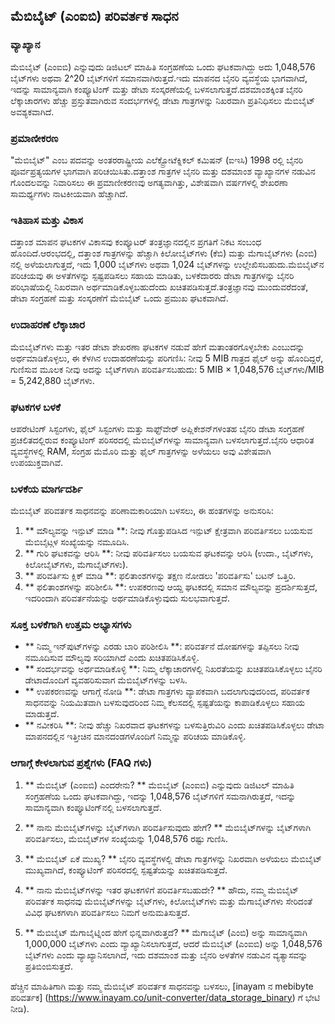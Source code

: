 ## ಮೆಬಿಬೈಟ್ (ಎಂಐಬಿ) ಪರಿವರ್ತಕ ಸಾಧನ

### ವ್ಯಾಖ್ಯಾನ
ಮೆಬಿಬೈಟ್ (ಎಂಐಬಿ) ಎನ್ನುವುದು ಡಿಜಿಟಲ್ ಮಾಹಿತಿ ಸಂಗ್ರಹಣೆಯ ಒಂದು ಘಟಕವಾಗಿದ್ದು ಅದು 1,048,576 ಬೈಟ್‌ಗಳು ಅಥವಾ 2^20 ಬೈಟ್‌ಗಳಿಗೆ ಸಮಾನವಾಗಿರುತ್ತದೆ.ಇದು ಮಾಪನದ ಬೈನರಿ ವ್ಯವಸ್ಥೆಯ ಭಾಗವಾಗಿದೆ, ಇದನ್ನು ಸಾಮಾನ್ಯವಾಗಿ ಕಂಪ್ಯೂಟಿಂಗ್ ಮತ್ತು ಡೇಟಾ ಸಂಸ್ಕರಣೆಯಲ್ಲಿ ಬಳಸಲಾಗುತ್ತದೆ.ದಶಮಾಂಶಕ್ಕಿಂತ ಬೈನರಿ ಲೆಕ್ಕಾಚಾರಗಳು ಹೆಚ್ಚು ಪ್ರಸ್ತುತವಾಗಿರುವ ಸಂದರ್ಭಗಳಲ್ಲಿ ಡೇಟಾ ಗಾತ್ರಗಳನ್ನು ನಿಖರವಾಗಿ ಪ್ರತಿನಿಧಿಸಲು ಮೆಬಿಬೈಟ್ ಅವಶ್ಯಕವಾಗಿದೆ.

### ಪ್ರಮಾಣೀಕರಣ
"ಮೆಬಿಬೈಟ್" ಎಂಬ ಪದವನ್ನು ಅಂತರರಾಷ್ಟ್ರೀಯ ಎಲೆಕ್ಟ್ರೋಟೆಕ್ನಿಕಲ್ ಕಮಿಷನ್ (ಐಇಸಿ) 1998 ರಲ್ಲಿ ಬೈನರಿ ಪೂರ್ವಪ್ರತ್ಯಯಗಳ ಭಾಗವಾಗಿ ಪರಿಚಯಿಸಿತು.ದತ್ತಾಂಶ ಗಾತ್ರಗಳ ಬೈನರಿ ಮತ್ತು ದಶಮಾಂಶ ವ್ಯಾಖ್ಯಾನಗಳ ನಡುವಿನ ಗೊಂದಲವನ್ನು ನಿವಾರಿಸಲು ಈ ಪ್ರಮಾಣೀಕರಣವು ಅಗತ್ಯವಾಗಿತ್ತು, ವಿಶೇಷವಾಗಿ ವರ್ಷಗಳಲ್ಲಿ ಶೇಖರಣಾ ಸಾಮರ್ಥ್ಯಗಳು ನಾಟಕೀಯವಾಗಿ ಹೆಚ್ಚಾಗಿದೆ.

### ಇತಿಹಾಸ ಮತ್ತು ವಿಕಾಸ
ದತ್ತಾಂಶ ಮಾಪನ ಘಟಕಗಳ ವಿಕಾಸವು ಕಂಪ್ಯೂಟರ್ ತಂತ್ರಜ್ಞಾನದಲ್ಲಿನ ಪ್ರಗತಿಗೆ ನಿಕಟ ಸಂಬಂಧ ಹೊಂದಿದೆ.ಆರಂಭದಲ್ಲಿ, ದತ್ತಾಂಶ ಗಾತ್ರಗಳನ್ನು ಹೆಚ್ಚಾಗಿ ಕಿಲೋಬೈಟ್‌ಗಳು (ಕೆಬಿ) ಮತ್ತು ಮೆಗಾಬೈಟ್‌ಗಳು (ಎಂಬಿ) ನಲ್ಲಿ ಅಳೆಯಲಾಗುತ್ತದೆ, ಇದು 1,000 ಬೈಟ್‌ಗಳು ಅಥವಾ 1,024 ಬೈಟ್‌ಗಳನ್ನು ಉಲ್ಲೇಖಿಸಬಹುದು.ಮೆಬಿಬೈಟ್‌ನ ಪರಿಚಯವು ಈ ಅಳತೆಗಳನ್ನು ಸ್ಪಷ್ಟಪಡಿಸಲು ಸಹಾಯ ಮಾಡಿತು, ಬಳಕೆದಾರರು ಡೇಟಾ ಗಾತ್ರಗಳನ್ನು ಬೈನರಿ ಪರಿಭಾಷೆಯಲ್ಲಿ ನಿಖರವಾಗಿ ಅರ್ಥಮಾಡಿಕೊಳ್ಳಬಹುದೆಂದು ಖಚಿತಪಡಿಸುತ್ತದೆ.ತಂತ್ರಜ್ಞಾನವು ಮುಂದುವರೆದಂತೆ, ಡೇಟಾ ಸಂಗ್ರಹಣೆ ಮತ್ತು ಸಂಸ್ಕರಣೆಗೆ ಮೆಬಿಬೈಟ್ ಒಂದು ಪ್ರಮುಖ ಘಟಕವಾಗಿದೆ.

### ಉದಾಹರಣೆ ಲೆಕ್ಕಾಚಾರ
ಮೆಬಿಬೈಟ್‌ಗಳು ಮತ್ತು ಇತರ ಡೇಟಾ ಶೇಖರಣಾ ಘಟಕಗಳ ನಡುವೆ ಹೇಗೆ ಮತಾಂತರಗೊಳ್ಳಬೇಕು ಎಂಬುದನ್ನು ಅರ್ಥಮಾಡಿಕೊಳ್ಳಲು, ಈ ಕೆಳಗಿನ ಉದಾಹರಣೆಯನ್ನು ಪರಿಗಣಿಸಿ:
ನೀವು 5 MIB ಗಾತ್ರದ ಫೈಲ್ ಅನ್ನು ಹೊಂದಿದ್ದರೆ, ಗುಣಿಸುವ ಮೂಲಕ ನೀವು ಅದನ್ನು ಬೈಟ್‌ಗಳಾಗಿ ಪರಿವರ್ತಿಸಬಹುದು:
5 MIB × 1,048,576 ಬೈಟ್‌ಗಳು/MIB = 5,242,880 ಬೈಟ್‌ಗಳು.

### ಘಟಕಗಳ ಬಳಕೆ
ಆಪರೇಟಿಂಗ್ ಸಿಸ್ಟಂಗಳು, ಫೈಲ್ ಸಿಸ್ಟಂಗಳು ಮತ್ತು ಸಾಫ್ಟ್‌ವೇರ್ ಅಪ್ಲಿಕೇಶನ್‌ಗಳಂತಹ ಬೈನರಿ ಡೇಟಾ ಸಂಗ್ರಹಣೆ ಪ್ರಚಲಿತದಲ್ಲಿರುವ ಕಂಪ್ಯೂಟಿಂಗ್ ಪರಿಸರದಲ್ಲಿ ಮೆಬಿಬೈಟ್‌ಗಳನ್ನು ಸಾಮಾನ್ಯವಾಗಿ ಬಳಸಲಾಗುತ್ತದೆ.ಬೈನರಿ ಆಧಾರಿತ ವ್ಯವಸ್ಥೆಗಳಲ್ಲಿ RAM, ಸಂಗ್ರಹ ಮೆಮೊರಿ ಮತ್ತು ಫೈಲ್ ಗಾತ್ರಗಳನ್ನು ಅಳೆಯಲು ಅವು ವಿಶೇಷವಾಗಿ ಉಪಯುಕ್ತವಾಗಿವೆ.

### ಬಳಕೆಯ ಮಾರ್ಗದರ್ಶಿ
ಮೆಬಿಬೈಟ್ ಪರಿವರ್ತಕ ಸಾಧನವನ್ನು ಪರಿಣಾಮಕಾರಿಯಾಗಿ ಬಳಸಲು, ಈ ಹಂತಗಳನ್ನು ಅನುಸರಿಸಿ:
1. ** ಮೌಲ್ಯವನ್ನು ಇನ್ಪುಟ್ ಮಾಡಿ **: ನೀವು ಗೊತ್ತುಪಡಿಸಿದ ಇನ್ಪುಟ್ ಕ್ಷೇತ್ರವಾಗಿ ಪರಿವರ್ತಿಸಲು ಬಯಸುವ ಮೆಬಿಬೈಟ್ಗಳ ಸಂಖ್ಯೆಯನ್ನು ನಮೂದಿಸಿ.
2. ** ಗುರಿ ಘಟಕವನ್ನು ಆರಿಸಿ **: ನೀವು ಪರಿವರ್ತಿಸಲು ಬಯಸುವ ಘಟಕವನ್ನು ಆರಿಸಿ (ಉದಾ., ಬೈಟ್‌ಗಳು, ಕಿಲೋಬೈಟ್‌ಗಳು, ಮೆಗಾಬೈಟ್‌ಗಳು).
3. ** ಪರಿವರ್ತಿಸು ಕ್ಲಿಕ್ ಮಾಡಿ **: ಫಲಿತಾಂಶಗಳನ್ನು ತಕ್ಷಣ ನೋಡಲು 'ಪರಿವರ್ತಿಸು' ಬಟನ್ ಒತ್ತಿರಿ.
4. ** ಫಲಿತಾಂಶಗಳನ್ನು ಪರಿಶೀಲಿಸಿ **: ಉಪಕರಣವು ಆಯ್ದ ಘಟಕದಲ್ಲಿ ಸಮಾನ ಮೌಲ್ಯವನ್ನು ಪ್ರದರ್ಶಿಸುತ್ತದೆ, ಇದರಿಂದಾಗಿ ಪರಿವರ್ತನೆಯನ್ನು ಅರ್ಥಮಾಡಿಕೊಳ್ಳುವುದು ಸುಲಭವಾಗುತ್ತದೆ.

### ಸೂಕ್ತ ಬಳಕೆಗಾಗಿ ಉತ್ತಮ ಅಭ್ಯಾಸಗಳು
- ** ನಿಮ್ಮ ಇನ್‌ಪುಟ್‌ಗಳನ್ನು ಎರಡು ಬಾರಿ ಪರಿಶೀಲಿಸಿ **: ಪರಿವರ್ತನೆ ದೋಷಗಳನ್ನು ತಪ್ಪಿಸಲು ನೀವು ನಮೂದಿಸುವ ಮೌಲ್ಯವು ಸರಿಯಾಗಿದೆ ಎಂದು ಖಚಿತಪಡಿಸಿಕೊಳ್ಳಿ.
- ** ಸಂದರ್ಭವನ್ನು ಅರ್ಥಮಾಡಿಕೊಳ್ಳಿ **: ನಿಮ್ಮ ಲೆಕ್ಕಾಚಾರಗಳಲ್ಲಿ ನಿಖರತೆಯನ್ನು ಖಚಿತಪಡಿಸಿಕೊಳ್ಳಲು ಬೈನರಿ ಡೇಟಾದೊಂದಿಗೆ ವ್ಯವಹರಿಸುವಾಗ ಮೆಬಿಬೈಟ್‌ಗಳನ್ನು ಬಳಸಿ.
- ** ಉಪಕರಣವನ್ನು ಆಗಾಗ್ಗೆ ನೋಡಿ **: ಡೇಟಾ ಗಾತ್ರಗಳು ವ್ಯಾಪಕವಾಗಿ ಬದಲಾಗುವುದರಿಂದ, ಪರಿವರ್ತಕ ಸಾಧನವನ್ನು ನಿಯಮಿತವಾಗಿ ಬಳಸುವುದರಿಂದ ನಿಮ್ಮ ಕೆಲಸದಲ್ಲಿ ಸ್ಪಷ್ಟತೆಯನ್ನು ಕಾಪಾಡಿಕೊಳ್ಳಲು ಸಹಾಯ ಮಾಡುತ್ತದೆ.
- ** ನವೀಕರಿಸಿ **: ನೀವು ಹೆಚ್ಚು ನಿಖರವಾದ ಘಟಕಗಳನ್ನು ಬಳಸುತ್ತಿರುವಿರಿ ಎಂದು ಖಚಿತಪಡಿಸಿಕೊಳ್ಳಲು ಡೇಟಾ ಮಾಪನದಲ್ಲಿನ ಇತ್ತೀಚಿನ ಮಾನದಂಡಗಳೊಂದಿಗೆ ನಿಮ್ಮನ್ನು ಪರಿಚಯ ಮಾಡಿಕೊಳ್ಳಿ.

### ಆಗಾಗ್ಗೆ ಕೇಳಲಾಗುವ ಪ್ರಶ್ನೆಗಳು (FAQ ಗಳು)

1. ** ಮೆಬಿಬೈಟ್ (ಎಂಐಬಿ) ಎಂದರೇನು? **
ಮೆಬಿಬೈಟ್ (ಎಂಐಬಿ) ಎನ್ನುವುದು ಡಿಜಿಟಲ್ ಮಾಹಿತಿ ಸಂಗ್ರಹಣೆಯ ಒಂದು ಘಟಕವಾಗಿದ್ದು, ಇದನ್ನು 1,048,576 ಬೈಟ್‌ಗಳಿಗೆ ಸಮನಾಗಿರುತ್ತದೆ, ಇದನ್ನು ಸಾಮಾನ್ಯವಾಗಿ ಕಂಪ್ಯೂಟಿಂಗ್‌ನಲ್ಲಿ ಬಳಸಲಾಗುತ್ತದೆ.

2. ** ನಾನು ಮೆಬಿಬೈಟ್‌ಗಳನ್ನು ಬೈಟ್‌ಗಳಾಗಿ ಪರಿವರ್ತಿಸುವುದು ಹೇಗೆ? **
ಮೆಬಿಬೈಟ್‌ಗಳನ್ನು ಬೈಟ್‌ಗಳಾಗಿ ಪರಿವರ್ತಿಸಲು, ಮೆಬಿಬೈಟ್‌ಗಳ ಸಂಖ್ಯೆಯನ್ನು 1,048,576 ರಷ್ಟು ಗುಣಿಸಿ.

3. ** ಮೆಬಿಬೈಟ್ ಏಕೆ ಮುಖ್ಯ? **
ಬೈನರಿ ವ್ಯವಸ್ಥೆಗಳಲ್ಲಿ ಡೇಟಾ ಗಾತ್ರಗಳನ್ನು ನಿಖರವಾಗಿ ಅಳೆಯಲು ಮೆಬಿಬೈಟ್ ಮುಖ್ಯವಾಗಿದೆ, ಕಂಪ್ಯೂಟಿಂಗ್ ಪರಿಸರದಲ್ಲಿ ಸ್ಪಷ್ಟತೆಯನ್ನು ಖಚಿತಪಡಿಸುತ್ತದೆ.

4. ** ನಾನು ಮೆಬಿಬೈಟ್‌ಗಳನ್ನು ಇತರ ಘಟಕಗಳಿಗೆ ಪರಿವರ್ತಿಸಬಹುದೇ? **
ಹೌದು, ನಮ್ಮ ಮೆಬಿಬೈಟ್ ಪರಿವರ್ತಕ ಸಾಧನವು ಮೆಬಿಬೈಟ್‌ಗಳನ್ನು ಬೈಟ್‌ಗಳು, ಕಿಲೋಬೈಟ್‌ಗಳು ಮತ್ತು ಮೆಗಾಬೈಟ್‌ಗಳು ಸೇರಿದಂತೆ ವಿವಿಧ ಘಟಕಗಳಾಗಿ ಪರಿವರ್ತಿಸಲು ನಿಮಗೆ ಅನುಮತಿಸುತ್ತದೆ.

5. ** ಮೆಬಿಬೈಟ್ ಮೆಗಾಬೈಟ್ನಿಂದ ಹೇಗೆ ಭಿನ್ನವಾಗಿರುತ್ತದೆ? **
ಮೆಗಾಬೈಟ್ (ಎಂಬಿ) ಅನ್ನು ಸಾಮಾನ್ಯವಾಗಿ 1,000,000 ಬೈಟ್‌ಗಳು ಎಂದು ವ್ಯಾಖ್ಯಾನಿಸಲಾಗುತ್ತದೆ, ಆದರೆ ಮೆಬಿಬೈಟ್ (ಎಂಐಬಿ) ಅನ್ನು 1,048,576 ಬೈಟ್‌ಗಳು ಎಂದು ವ್ಯಾಖ್ಯಾನಿಸಲಾಗಿದೆ, ಇದು ದಶಮಾಂಶ ಮತ್ತು ಬೈನರಿ ಅಳತೆಗಳ ನಡುವಿನ ವ್ಯತ್ಯಾಸವನ್ನು ಪ್ರತಿಬಿಂಬಿಸುತ್ತದೆ.

ಹೆಚ್ಚಿನ ಮಾಹಿತಿಗಾಗಿ ಮತ್ತು ನಮ್ಮ ಮೆಬಿಬೈಟ್ ಪರಿವರ್ತಕ ಸಾಧನವನ್ನು ಬಳಸಲು, [inayam ನ mebibyte ಪರಿವರ್ತಕ] (https://www.inayam.co/unit-converter/data_storage_binary) ಗೆ ಭೇಟಿ ನೀಡಿ).